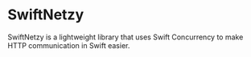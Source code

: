 # SwiftNetzy

SwiftNetzy is a lightweight library that uses Swift Concurrency to make HTTP communication in Swift easier.
